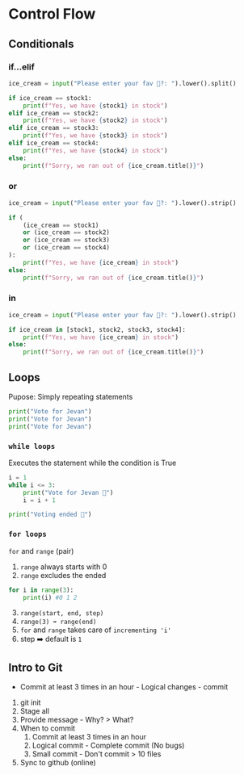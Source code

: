 # Control Flow

## Conditionals

### if...elif

```py
ice_cream = input("Please enter your fav 🍧?: ").lower().split()

if ice_cream == stock1:
    print(f"Yes, we have {stock1} in stock")
elif ice_cream == stock2:
    print(f"Yes, we have {stock2} in stock")
elif ice_cream == stock3:
    print(f"Yes, we have {stock3} in stock")
elif ice_cream == stock4:
    print(f"Yes, we have {stock4} in stock")
else:
    print(f"Sorry, we ran out of {ice_cream.title()}")
```

### or

```py
ice_cream = input("Please enter your fav 🍧?: ").lower().strip()

if (
    (ice_cream == stock1)
    or (ice_cream == stock2)
    or (ice_cream == stock3)
    or (ice_cream == stock4)
):
    print(f"Yes, we have {ice_cream} in stock")
else:
    print(f"Sorry, we ran out of {ice_cream.title()}")
```

### in

```py
ice_cream = input("Please enter your fav 🍧?: ").lower().strip()

if ice_cream in [stock1, stock2, stock3, stock4]:
    print(f"Yes, we have {ice_cream} in stock")
else:
    print(f"Sorry, we ran out of {ice_cream.title()}")
```

## Loops

Pupose: Simply repeating statements

```py
print("Vote for Jevan")
print("Vote for Jevan")
print("Vote for Jevan")
```

### `while loops`

Executes the statement while the condition is True

```py
i = 1
while i <= 3:
    print("Vote for Jevan 🎊")
    i = i + 1

print("Voting ended 🎊")
```

### `for loops`

`for` and `range` (pair)

1. `range` always starts with 0
2. `range` excludes the ended

```py
for i in range(3):
    print(i) #0 1 2
```

3. `range(start, end, step)`
4. `range(3) ➡️ range(end)`
5. `for` and `range` takes care of `incrementing 'i'`
6. step ➡️ default is `1`

## Intro to Git

- Commit at least 3 times in an hour - Logical changes - commit

1. git init
2. Stage all
3. Provide message - Why? > What?
4. When to commit
   1. Commit at least 3 times in an hour
   2. Logical commit - Complete commit (No bugs)
   3. Small commit - Don't commit > 10 files
5. Sync to github (online)
